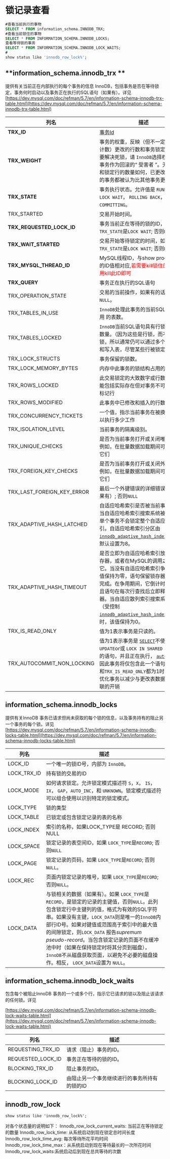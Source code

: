 # 锁记录查看

```sql
#查看当前执行的事物
SELECT * FROM information_schema.INNODB_TRX;
#查看当前锁住的事物
SELECT * FROM INFORMATION_SCHEMA.INNODB_LOCKS;
查看等待锁的事务
SELECT * FROM INFORMATION_SCHEMA.INNODB_LOCK_WAITS;
#
show status like 'innodb_row_lock%';
```

## **information_schema.innodb_trx **

提供有关当前正在内部执行的每个事务的信息 InnoDB，包括事务是否在等待锁定，事务何时启动以及事务正在执行的SQL语句（如果有）。详见[https://dev.mysql.com/doc/refman/5.7/en/information-schema-innodb-trx-table.html](https://dev.mysql.com/doc/refman/5.7/en/information-schema-innodb-trx-table.html)

| 列名                       | 描述                                                         |
| -------------------------- | ------------------------------------------------------------ |
| **TRX_ID**                 | [事务Id](http://dev.mysql.com/doc/refman/5.6/en/innodb-performance-ro-txn.html) |
| **TRX_WEIGHT**             | 事务的权重，反映（但不一定是确切的计数）更改的行数和事务锁定的行数。要解决死锁，请 `InnoDB`选择权重最小的事务作为回滚的“ 受害者 ”。无论更改和锁定行的数量如何，已更改非事务表的事务都被认为比其他事务更重。 |
| **TRX_STATE**              | 事务执行状态。允许值是 `RUNNING`，`LOCK WAIT`， `ROLLING BACK`，和 `COMMITTING`。 |
| TRX_STARTED                | 交易开始时间。                                               |
| **TRX_REQUESTED_LOCK_ID**  | 事务当前正在等待的锁的ID，如果`TRX_STATE`是`LOCK WAIT`; 否则`NULL`。 |
| **TRX_WAIT_STARTED**       | 交易开始等待锁定的时间，如果 `TRX_STATE`是`LOCK WAIT`; 否则`NULL`。 |
| **TRX_MYSQL_THREAD_ID**    | MySQL线程ID，与show processlist中的ID值相对应,<span style="color:red">若需要kill锁住的进程,使用kill此ID即可</span> |
| **TRX_QUERY**              | 事务正在执行的SQL语句                                        |
| TRX_OPERATION_STATE        | 交易的当前操作，如果有的话; 否则 `NULL`。                    |
| TRX_TABLES_IN_USE          | `InnoDB`处理此事务的当前SQL语句时使用 的表数。               |
| TRX_TABLES_LOCKED          | `InnoDB`当前SQL语句具有行锁定 的表的数量。（因为这些是行锁，而不是表锁，所以通常仍可以通过多个事务读取和写入表，尽管某些行被锁定。） |
| TRX_LOCK_STRUCTS           | 事务保留的锁数。                                             |
| TRX_LOCK_MEMORY_BYTES      | 内存中此事务的锁结构占用的总大小                             |
| TRX_ROWS_LOCKED            | 此交易锁定的大致数字或行数。该值可能包括实际存在但对事务不可见的删除标记行 |
| TRX_ROWS_MODIFIED          | 此事务中已修改和插入的行数。                                 |
| TRX_CONCURRENCY_TICKETS    | 一个值，指示当前事务在被换出之前可以执行多少工作             |
| TRX_ISOLATION_LEVEL        | 当前事务的隔离级别。                                         |
| TRX_UNIQUE_CHECKS          | 是否为当前事务打开或关闭唯一检查。例如，在批量数据加载期间可能会关闭它们 |
| TRX_FOREIGN_KEY_CHECKS     | 是否为当前事务打开或关闭外键检查。例如，在批量数据加载期间可能会关闭它们 |
| TRX_LAST_FOREIGN_KEY_ERROR | 最后一个外键错误的详细错误消息（如果有）; 否则`NULL`         |
| TRX_ADAPTIVE_HASH_LATCHED  | 自适应哈希索引是否被当前事务锁定。当自适应哈希索引搜索系统被分区时，单个事务不会锁定整个自适应哈希索引。自适应哈希索引分区由[`innodb_adaptive_hash_index_parts`](https://dev.mysql.com/doc/refman/5.7/en/innodb-parameters.html#sysvar_innodb_adaptive_hash_index_parts)，默认设置为8。 |
| TRX_ADAPTIVE_HASH_TIMEOUT  | 是否立即为自适应哈希索引放弃搜索锁存器，或者在MySQL的调用之间保留它。当没有自适应哈希索引争用时，该值保持为零，语句保留锁存器直到它们完成。在争用期间，它倒计时到零，并且语句在每次行查找后立即释放锁存器。当自适应散列索引搜索系统被分区（受控制 [`innodb_adaptive_hash_index_parts`](https://dev.mysql.com/doc/refman/5.7/en/innodb-parameters.html#sysvar_innodb_adaptive_hash_index_parts)）时，该值保持为0。 |
| TRX_IS_READ_ONLY           | 值为1表示事务是只读的。                                      |
| TRX_AUTOCOMMIT_NON_LOCKING | 值为1表示事务是 [`SELECT`](https://dev.mysql.com/doc/refman/5.7/en/select.html)不使用`FOR UPDATE`or或 `LOCK IN SHARED MODE`子句的语句，并且正在执行， [`autocommit`](https://dev.mysql.com/doc/refman/5.7/en/server-system-variables.html#sysvar_autocommit)因此事务将仅包含此一个语句。当此列和`TRX_IS_READ_ONLY`都为1时，`InnoDB`优化事务以减少与更改表数据的事务关联的开销 |



## information_schema.innodb_locks

提供有关InnoDB 事务已请求但尚未获取的每个锁的信息，以及事务持有的阻止另一个事务的每个锁。详见 [https://dev.mysql.com/doc/refman/5.7/en/information-schema-innodb-locks-table.html](https://dev.mysql.com/doc/refman/5.7/en/information-schema-innodb-locks-table.html)

| 列名        | 描述                                                         |
| ----------- | ------------------------------------------------------------ |
| LOCK_ID     | 一个唯一的锁ID号，内部为 `InnoDB`。                          |
| LOCK_TRX_ID | 持有锁的交易的ID                                             |
| LOCK_MODE   | 如何请求锁定。允许锁定模式描述符 `S`，`X`， `IS`，`IX`， `GAP`，`AUTO_INC`，和 `UNKNOWN`。锁定模式描述符可以组合使用以识别特定的锁定模式。 |
| LOCK_TYPE   | 锁的类型                                                     |
| LOCK_TABLE  | 已锁定或包含锁定记录的表的名称                               |
| LOCK_INDEX  | 索引的名称，如果LOCK_TYPE是 RECORD; 否则NULL                 |
| LOCK_SPACE  | 锁定记录的表空间ID，如果 `LOCK_TYPE`是`RECORD`; 否则`NULL`   |
| LOCK_PAGE   | 锁定记录的页码，如果 `LOCK_TYPE`是`RECORD`; 否则`NULL`。     |
| LOCK_REC    | 页面内锁定记录的堆号，如果 `LOCK_TYPE`是`RECORD`; 否则`NULL`。 |
| LOCK_DATA   | 与锁相关的数据（如果有）。如果 `LOCK_TYPE`是`RECORD`，是锁定的记录的主键值，否则`NULL`。此列包含锁定行中主键列的值，格式为有效的SQL字符串。如果没有主键，`LOCK_DATA`则是唯一的`InnoDB`内部行ID号。如果对键值或范围高于索引中的最大值的间隙锁定，则`LOCK_DATA` 报告*supremum* *pseudo-record*。当包含锁定记录的页面不在缓冲池中时（如果在保持锁定时将其分页到磁盘），`InnoDB`不从磁盘获取页面，以避免不必要的磁盘操作。相反， `LOCK_DATA`设置为 `NULL`。 |

## information_schema.innodb_lock_waits

包含每个被阻止InnoDB 事务的一个或多个行，指示它已请求的锁以及阻止该请求的任何锁。详见

[https://dev.mysql.com/doc/refman/5.7/en/information-schema-innodb-lock-waits-table.html](https://dev.mysql.com/doc/refman/5.7/en/information-schema-innodb-lock-waits-table.html)

| 列名              | 描述                                         |
| ----------------- | -------------------------------------------- |
| REQUESTING_TRX_ID | 请求（阻止）事务的ID。                       |
| REQUESTED_LOCK_ID | 事务正在等待的锁的ID。                       |
| BLOCKING_TRX_ID   | 阻止事务的ID。                               |
| BLOCKING_LOCK_ID  | 由阻止另一个事务继续进行的事务所持有的锁的ID |

## innodb_row_lock

```shell
show status like 'innodb_row_lock%';
```

对各个状态量的说明如下：
Innodb_row_lock_current_waits: 当前正在等待锁定的数量
Innodb_row_lock_time: 从系统启动到现在锁定总时间长度
Innodb_row_lock_time_avg: 每次等待所花平均时间
Innodb_row_lock_time_max：从系统启动到现在等待最长的一次所花时间
Innodb_row_lock_waits:系统启动后到现在总共等待的次数

